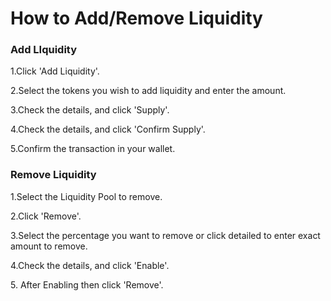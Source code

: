 # How to Add/Remove Liquidity

### Add LIquidity

1.Click 'Add Liquidity'.

2.Select the tokens you wish to add liquidity and enter the amount.

3.Check the details, and click 'Supply'.

4.Check the details, and click 'Confirm Supply'.

5.Confirm the transaction in your wallet.



### Remove Liquidity

1.Select the Liquidity Pool to remove.

2.Click 'Remove'.

3.Select the percentage you want to remove or click detailed to enter exact amount to remove.

4.Check the details, and click 'Enable'.

5\. After Enabling then click 'Remove'.
